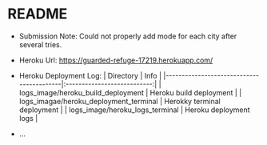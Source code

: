 # README

* Submission Note: Could not properly add mode for each city after several tries.

* Heroku Url: https://guarded-refuge-17219.herokuapp.com/

* Heroku Deployment Log:
  |           Directory                      |            Info             |
  |------------------------------------------|:---------------------------:|
  | logs_image/heroku_build_deployment       | Heroku build deployment     |
  | logs_imagae/heroku_deployment_terminal   | Herokky terminal deployment |
  | logs_image/heroku_logs_terminal          | Heroku deployment logs      |      

  



* ...
